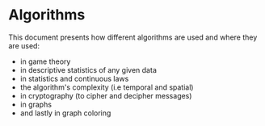 # Algorithms

This document presents how different algorithms are used and where they are used:
- in game theory
- in descriptive statistics of any given data
- in statistics and continuous laws 
- the algorithm's complexity (i.e temporal and spatial)
- in cryptography (to cipher and decipher messages)
- in graphs 
- and lastly in graph coloring